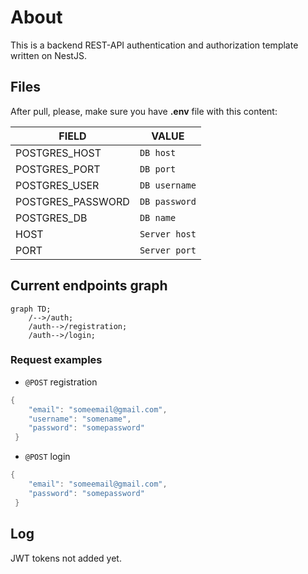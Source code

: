 # About

This is a backend REST-API authentication and authorization template written on NestJS.

## Files

After pull, please, make sure you have **.env** file with this content:

|FIELD|VALUE|
|----------------|-------------------------------|
|POSTGRES_HOST|`DB host`            |
|POSTGRES_PORT|`DB port`            |
|POSTGRES_USER|`DB username`|
|POSTGRES_PASSWORD|`DB password`|
|POSTGRES_DB|`DB name`|
|HOST|`Server host`|
|PORT|`Server port`|

## Current endpoints graph

```mermaid
graph TD;
    /-->/auth;
    /auth-->/registration;
    /auth-->/login;
```
### Request examples

 - `@POST`  registration

```go
{ 
	"email": "someemail@gmail.com",
	"username": "somename",
	"password": "somepassword"
 }
```

 - `@POST`  login

```go
{ 
	"email": "someemail@gmail.com",
	"password": "somepassword"
 }
```


## Log
JWT tokens not added yet.
